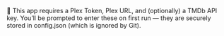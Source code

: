 🔐 This app requires a Plex Token, Plex URL, and (optionally) a TMDb API key. You’ll be prompted to enter these on first run — they are securely stored in config.json (which is ignored by Git).